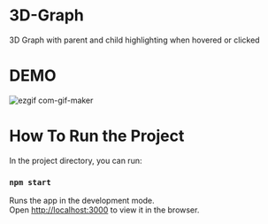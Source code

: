 
# 3D-Graph
3D Graph with parent and child highlighting when hovered or clicked


# DEMO
![ezgif com-gif-maker](https://user-images.githubusercontent.com/23275447/185143155-99f2f531-5423-4510-b673-334c84c5c25e.gif)



# How To Run the Project

In the project directory, you can run:

### `npm start`

Runs the app in the development mode.\
Open [http://localhost:3000](http://localhost:3000) to view it in the browser.

